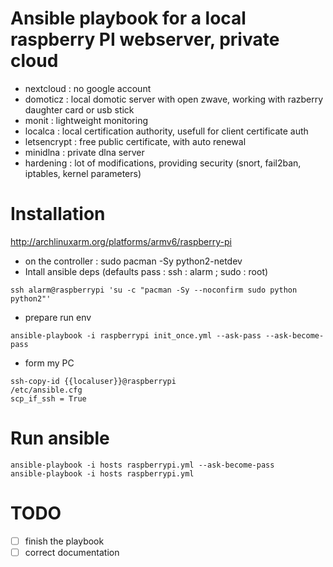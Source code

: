 # Ansible playbook for a local raspberry PI webserver, private cloud
- nextcloud : no google account
- domoticz : local domotic server with open zwave, working with razberry daughter card or usb stick
- monit : lightweight monitoring
- localca : local certification authority, usefull for client certificate auth
- letsencrypt : free public certificate, with auto renewal
- minidlna : private dlna server
- hardening : lot of modifications, providing security (snort, fail2ban, iptables, kernel parameters)

# Installation
http://archlinuxarm.org/platforms/armv6/raspberry-pi

- on the controller : 
  sudo pacman -Sy python2-netdev
- Intall ansible deps (defaults pass : ssh : alarm ; sudo : root)
```
ssh alarm@raspberrypi 'su -c "pacman -Sy --noconfirm sudo python python2"'
```
- prepare run env
```
ansible-playbook -i raspberrypi init_once.yml --ask-pass --ask-become-pass
```

- form my PC
```
ssh-copy-id {{localuser}}@raspberrypi
/etc/ansible.cfg
scp_if_ssh = True
```

# Run ansible
```
ansible-playbook -i hosts raspberrypi.yml --ask-become-pass
ansible-playbook -i hosts raspberrypi.yml
```

# TODO
- [ ] finish the playbook
- [ ] correct documentation
